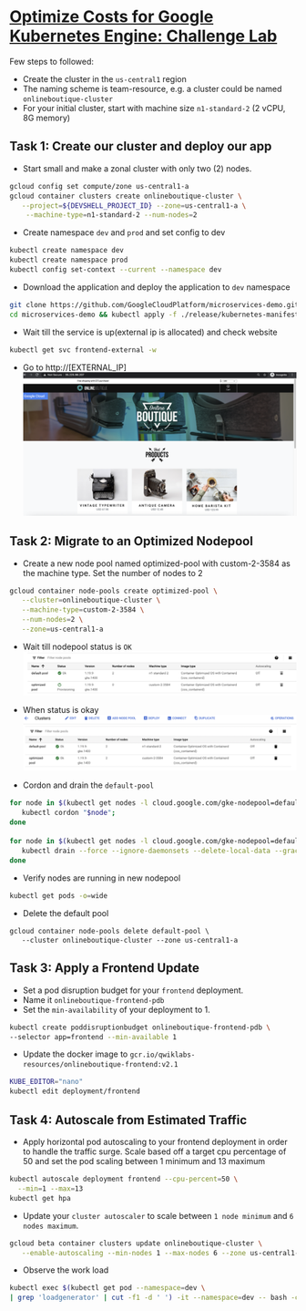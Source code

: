# [Optimize Costs for Google Kubernetes Engine: Challenge Lab](https://www.qwiklabs.com/focuses/16327?parent=catalog)

Few steps to followed:

+ Create the cluster in the `us-central1` region
+ The naming scheme is team-resource, e.g. a cluster could be named `onlineboutique-cluster`
+ For your initial cluster, start with machine size `n1-standard-2` (2 vCPU, 8G memory)

## Task 1: Create our cluster and deploy our app
+ Start small and make a zonal cluster with only two (2) nodes.

```bash
gcloud config set compute/zone us-central1-a 
gcloud container clusters create onlineboutique-cluster \
   --project=${DEVSHELL_PROJECT_ID} --zone=us-central1-a \
    --machine-type=n1-standard-2 --num-nodes=2
```
+ Create namespace `dev` and `prod` and set config to dev
```bash
kubectl create namespace dev
kubectl create namespace prod
kubectl config set-context --current --namespace dev
```
+ Download the application and deploy the application to `dev` namespace
```bash
git clone https://github.com/GoogleCloudPlatform/microservices-demo.git &&
cd microservices-demo && kubectl apply -f ./release/kubernetes-manifests.yaml 
```
+ Wait till the service is up(external ip is allocated) and check website
```bash
kubectl get svc frontend-external -w 
```
+ Go to http://[EXTERNAL_IP]
![Website screenshot](img/ws.png)


## Task 2: Migrate to an Optimized Nodepool

+ Create a new node pool named optimized-pool with custom-2-3584 as the machine type. Set the number of nodes to 2
```bash
gcloud container node-pools create optimized-pool \
   --cluster=onlineboutique-cluster \
   --machine-type=custom-2-3584 \
   --num-nodes=2 \
   --zone=us-central1-a
```
+ Wait till nodepool status is `OK`
![Nodepool](img/nodepool.png)

+ When status is okay
![Nodepool](img/nodepool1.png)

+ Cordon and drain the `default-pool`
```bash
for node in $(kubectl get nodes -l cloud.google.com/gke-nodepool=default-pool -o=name); do
   kubectl cordon "$node";
done
   
for node in $(kubectl get nodes -l cloud.google.com/gke-nodepool=default-pool -o=name); do
   kubectl drain --force --ignore-daemonsets --delete-local-data --grace-period=10 "$node";
done
```
+ Verify nodes are running in new nodepool

```bash
kubectl get pods -o=wide 
```

+ Delete the default pool
```
gcloud container node-pools delete default-pool \
   --cluster onlineboutique-cluster --zone us-central1-a
```
## Task 3: Apply a Frontend Update

+ Set a pod disruption budget for your `frontend` deployment. 
+ Name it `onlineboutique-frontend-pdb`  
+ Set the `min-availability` of your deployment to 1.
```bash
kubectl create poddisruptionbudget onlineboutique-frontend-pdb \
--selector app=frontend --min-available 1  
```

+ Update the docker image to `gcr.io/qwiklabs-resources/onlineboutique-frontend:v2.1`
```bash
KUBE_EDITOR="nano" 
kubectl edit deployment/frontend 
````

## Task 4: Autoscale from Estimated Traffic

+ Apply horizontal pod autoscaling to your frontend deployment in order to handle the traffic surge.
 Scale based off a target cpu percentage of 50 and set the pod scaling between 1 minimum and 13 maximum

 ```bash
 kubectl autoscale deployment frontend --cpu-percent=50 \
   --min=1 --max=13
kubectl get hpa
 ```

+ Update your `cluster autoscaler` to scale between `1 node minimum` and `6 nodes maximum`.

```bash
gcloud beta container clusters update onlineboutique-cluster \
   --enable-autoscaling --min-nodes 1 --max-nodes 6 --zone us-central1-a
```
+ Observe the work load

```bash
kubectl exec $(kubectl get pod --namespace=dev \
| grep 'loadgenerator' | cut -f1 -d ' ') -it --namespace=dev -- bash -c "export USERS=8000; sh ./loadgen.sh"
```